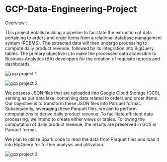 # GCP-Data-Engineering-Project

Overview :

This project entails building a pipeline to facilitate the extraction of data pertaining to orders and order items from a relational database management system (RDBMS). The extracted data will then undergo processing to compute daily product revenue, followed by its integration into BigQuery tables. The primary objective is to make the processed data accessible to Business Analytics (BA) developers for the creation of requisite reports and dashboards.

![gcp project 1](https://github.com/aakriti-911/GCP-Data-Engineering-Project/assets/165250095/a1d70789-9857-43a4-b88b-09cf12f6925d)


![gcp project 2](https://github.com/aakriti-911/GCP-Data-Engineering-Project/assets/165250095/f70a8c8c-c652-4b1d-b2dc-f7a9d89fe737)


We possess JSON files that are uploaded into Google Cloud Storage (GCS), serving as our data lake, containing data related to orders and order items. Our objective is to transform these JSON files into Parquet format. Subsequently, leveraging these Parquet files, we aim to perform computations to derive daily product revenue. To facilitate efficient data processing, we intend to create either views or tables. Following the computation of daily product revenue, the results are preserved in GCS in Parquet format.

We plan to utilize Spark code to read the data from Parquet files and load it into BigQuery for further analysis and utilization.

![gcp project 3](https://github.com/aakriti-911/GCP-Data-Engineering-Project/assets/165250095/8ae96022-4d58-4796-8cb0-a16f8145f13c)
